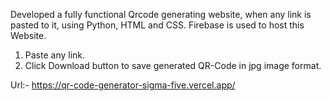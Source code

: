 Developed a fully functional Qrcode generating website, when any link is pasted to it, using Python, HTML and CSS.
Firebase is used to host this Website.

1. Paste any link.
2. Click Download button to save generated QR-Code in jpg image format.

Url:-
https://qr-code-generator-sigma-five.vercel.app/
